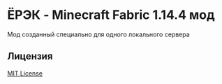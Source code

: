 # ЁРЭК - Minecraft Fabric 1.14.4 мод
Мод созданный специально для одного локального сервера

## Лицензия
[MIT License](https://mit-license.org/)